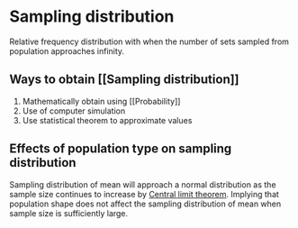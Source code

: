 # Sampling distribution

Relative frequency distribution with when the number of sets sampled from population approaches infinity.

## Ways to obtain [[Sampling distribution]]
1. Mathematically obtain using [[Probability]]
2. Use of computer simulation
3. Use statistical theorem to approximate values

## Effects of population type on sampling distribution

Sampling distribution of mean will approach a normal distribution as the sample size continues to increase by [Central limit theorem](Central%20limit%20theorem.md). Implying that population shape does not affect the sampling distribution of mean when sample size is sufficiently large.